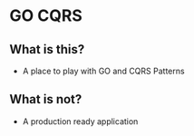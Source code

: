 # GO CQRS

## What is this? 
- A place to play with GO and CQRS Patterns
## What is not? 
- A production ready application

